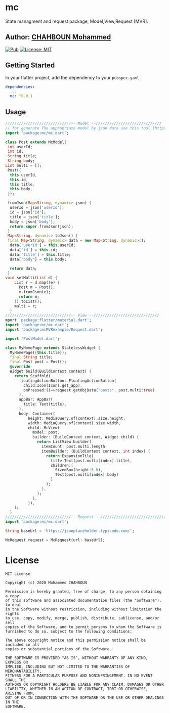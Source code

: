 # mc

State managment and request package, Model,View,Request [MVR].

## Author: [CHAHBOUN Mohammed](https://github.com/m97chahboun)


[![Pub](https://img.shields.io/pub/v/mc.svg)](https://pub.dartlang.org/packages/mc)
[![License: MIT](https://img.shields.io/badge/License-MIT-yellow.svg)](https://opensource.org/licenses/MIT)

## Getting Started

In your flutter project, add the dependency to your `pubspec.yaml`

```yaml
dependencies:
  ...
  mc: ^0.0.1
```

## Usage
```dart
/////////////////////////////-- Model --/////////////////////////////
// for generate The appropriate model by json data use this tool [https://github.com/ourflutter/Json2Dart]
import 'package:mc/mc.dart';

class Post extends McModel{
 int userId;
 int id;
 String title;
 String body;
List multi = [];
 Post({
  this.userId,
  this.id,
  this.title,
  this.body,
 });

 fromJson(Map<String, dynamic> json) {
  userId = json['userId'];
  id = json['id'];
  title = json['title'];
  body = json['body'];
  return super.fromJson(json);
 }
 Map<String, dynamic> toJson() {
 final Map<String, dynamic> data = new Map<String, dynamic>();
  data['userId'] = this.userId;
  data['id'] = this.id;
  data['title'] = this.title;
  data['body'] = this.body;

  return data;
 }
void setMulti(List d) {
    List r = d.map((e) {
      Post m = Post();
      m.fromJson(e);
      return m;
    }).toList();
    multi = r;
  }
/////////////////////////////-- View --/////////////////////////////
mport 'package:flutter/material.dart';
import 'package:mc/mc.dart';
import 'package:mcMVRexample/Request.dart';

import 'PostModel.dart';

class MyHomePage extends StatelessWidget {
  MyHomePage({this.title});
  final String title;
  final Post post = Post();
  @override
  Widget build(BuildContext context) {
    return Scaffold(
      floatingActionButton: FloatingActionButton(
        child:Icon(Icons.get_app),
        onPressed:()=>request.getObjData("posts", post,multi:true)
      ),
      appBar: AppBar(
        title: Text(title),
      ),
      body: Container(
          height: MediaQuery.of(context).size.height,
          width: MediaQuery.of(context).size.width,
          child: McView(
            model: post,
            builder: (BuildContext context, Widget child) {
              return ListView.builder(
                itemCount: post.multi.length,
                itemBuilder: (BuildContext context, int index) {
                  return ExpansionTile(
                    title:Text(post.multi[index].title),
                    children:[
                      SizedBox(height:5.0),
                      Text(post.multi[index].body)
                    ]
                  );
                },
              );
            },
          )),
    );
  }
/////////////////////////////-- Request --/////////////////////////////
import 'package:mc/mc.dart';

String baseUrl = 'https://jsonplaceholder.typicode.com/';

McRequest request = McRequest(url: baseUrl);
```
# License
    MIT License
    
    Copyright (c) 2020 Mohammed CHAHBOUN
    
    Permission is hereby granted, free of charge, to any person obtaining a copy
    of this software and associated documentation files (the "Software"), to deal
    in the Software without restriction, including without limitation the rights
    to use, copy, modify, merge, publish, distribute, sublicense, and/or sell
    copies of the Software, and to permit persons to whom the Software is
    furnished to do so, subject to the following conditions:
    
    The above copyright notice and this permission notice shall be included in all
    copies or substantial portions of the Software.
    
    THE SOFTWARE IS PROVIDED "AS IS", WITHOUT WARRANTY OF ANY KIND, EXPRESS OR
    IMPLIED, INCLUDING BUT NOT LIMITED TO THE WARRANTIES OF MERCHANTABILITY,
    FITNESS FOR A PARTICULAR PURPOSE AND NONINFRINGEMENT. IN NO EVENT SHALL THE
    AUTHORS OR COPYRIGHT HOLDERS BE LIABLE FOR ANY CLAIM, DAMAGES OR OTHER
    LIABILITY, WHETHER IN AN ACTION OF CONTRACT, TORT OR OTHERWISE, ARISING FROM,
    OUT OF OR IN CONNECTION WITH THE SOFTWARE OR THE USE OR OTHER DEALINGS IN THE
    SOFTWARE.

